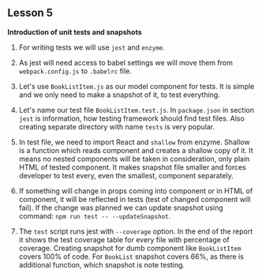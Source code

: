 ## Lesson 5
**Introduction of unit tests and snapshots**

1. For writing tests we will use `jest` and `enzyme`.

2. As jest will need access to babel settings we will move them from
`webpack.config.js` to `.babelrc` file.

3. Let's use `BookListItem.js` as our model component for tests. It is simple
and we only need to make a snapshot of it, to test everything.

4. Let's name our test file `BookListItem.test.js`. In `package.json` in section
`jest` is information, how testing framework should find test files. Also creating
separate directory with name `tests` is very popular.

5. In test file, we need to import React and `shallow` from enzyme. Shallow is
a function which reads component and creates a shallow copy of it. It means
no nested components will be taken in consideration, only plain HTML of tested component.
It makes snapshot file smaller and forces developer to test every, even the smallest,
component separately.

6. If something will change in props coming into component or in HTML of
component, it will be reflected in tests (test of changed component will fail).
If the change was planned we can update snapshot using command:
`npm run test -- --updateSnapshot`.

7. The `test` script runs jest with `--coverage` option. In the end of the
report it shows the test coverage table for every file with percentage of coverage.
Creating snapshot for dumb component like `BookListItem` covers 100% of code.
For `BookList` snapshot covers 66%, as there is additional function, which
snapshot is note testing.
